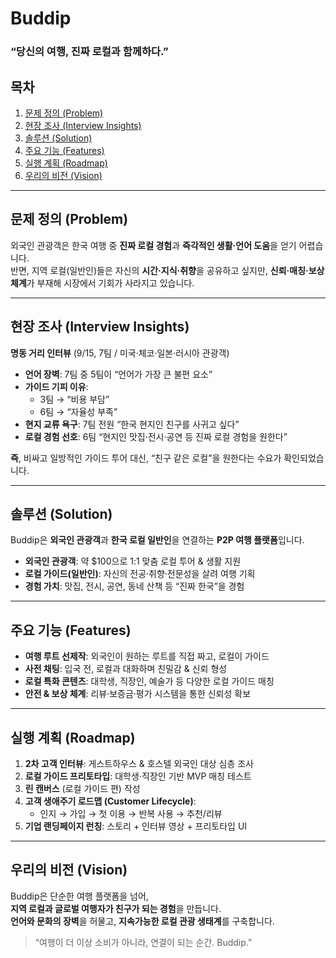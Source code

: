 # Buddip
### “당신의 여행, 진짜 로컬과 함께하다.”

## 목차
1. [문제 정의 (Problem)](#문제-정의-problem)
2. [현장 조사 (Interview Insights)](#현장-조사-interview-insights)
3. [솔루션 (Solution)](#솔루션-solution)
4. [주요 기능 (Features)](#주요-기능-features)
5. [실행 계획 (Roadmap)](#실행-계획-roadmap)
6. [우리의 비전 (Vision)](#우리의-비전-vision)

---

## 문제 정의 (Problem)
외국인 관광객은 한국 여행 중 **진짜 로컬 경험**과 **즉각적인 생활·언어 도움**을 얻기 어렵습니다.  
반면, 지역 로컬(일반인)들은 자신의 **시간·지식·취향**을 공유하고 싶지만, **신뢰·매칭·보상 체계**가 부재해 시장에서 기회가 사라지고 있습니다.

---

## 현장 조사 (Interview Insights)
**명동 거리 인터뷰** (9/15, 7팀 / 미국·체코·일본·러시아 관광객)

- **언어 장벽**: 7팀 중 5팀이 “언어가 가장 큰 불편 요소”
- **가이드 기피 이유**:
  - 3팀 → “비용 부담”
  - 6팀 → “자율성 부족”
- **현지 교류 욕구**: 7팀 전원 “한국 현지인 친구를 사귀고 싶다”
- **로컬 경험 선호**: 6팀 “현지인 맛집·전시·공연 등 진짜 로컬 경험을 원한다”

**즉**, 비싸고 일방적인 가이드 투어 대신, “친구 같은 로컬”을 원한다는 수요가 확인되었습니다.

---

## 솔루션 (Solution)
Buddip은 **외국인 관광객**과 **한국 로컬 일반인**을 연결하는 **P2P 여행 플랫폼**입니다.

- **외국인 관광객**: 약 $100으로 1:1 맞춤 로컬 투어 & 생활 지원
- **로컬 가이드(일반인)**: 자신의 전공·취향·전문성을 살려 여행 기획
- **경험 가치**: 맛집, 전시, 공연, 동네 산책 등 “진짜 한국”을 경험

---

## 주요 기능 (Features)
- **여행 루트 선제작**: 외국인이 원하는 루트를 직접 짜고, 로컬이 가이드
- **사전 채팅**: 입국 전, 로컬과 대화하며 친밀감 & 신뢰 형성
- **로컬 특화 콘텐츠**: 대학생, 직장인, 예술가 등 다양한 로컬 가이드 매칭
- **안전 & 보상 체계**: 리뷰·보증금·평가 시스템을 통한 신뢰성 확보

---

## 실행 계획 (Roadmap)
1. **2차 고객 인터뷰**: 게스트하우스 & 호스텔 외국인 대상 심층 조사
2. **로컬 가이드 프리토타입**: 대학생·직장인 기반 MVP 매칭 테스트
3. **린 캔버스** (로컬 가이드 편) 작성
4. **고객 생애주기 로드맵 (Customer Lifecycle)**:
   - 인지 → 가입 → 첫 이용 → 반복 사용 → 추천/리뷰
5. **기업 랜딩페이지 런칭**: 스토리 + 인터뷰 영상 + 프리토타입 UI

---

## 우리의 비전 (Vision)
Buddip은 단순한 여행 플랫폼을 넘어,  
**지역 로컬과 글로벌 여행자가 친구가 되는 경험**을 만듭니다.  
**언어와 문화의 장벽**을 허물고, **지속가능한 로컬 관광 생태계**를 구축합니다.  

> “여행이 더 이상 소비가 아니라, 연결이 되는 순간. Buddip.”

